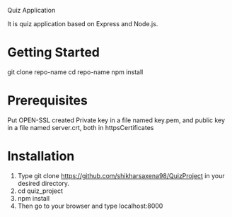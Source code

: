 Quiz Application

It is quiz application based on Express and Node.js.

# Getting Started
git clone repo-name
cd repo-name
npm install

# Prerequisites
Put OPEN-SSL created Private key in a file named key.pem, and public key in a file named server.crt, both in httpsCertificates 

# Installation
1) Type git clone https://github.com/shikharsaxena98/QuizProject in your desired directory.
2) cd quiz_project
3) npm install
4) Then go to your browser and type localhost:8000

